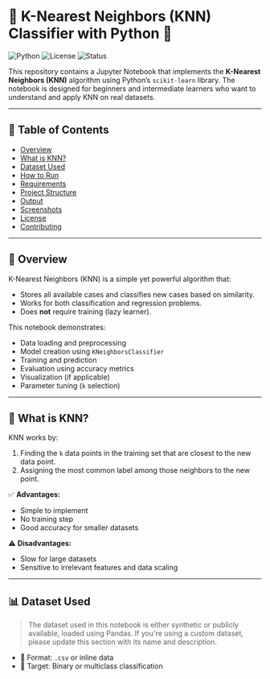 # 🧪 K-Nearest Neighbors (KNN) Classifier with Python 🐍

![Python](https://img.shields.io/badge/Python-3.8+-blue.svg)
![License](https://img.shields.io/badge/License-MIT-green.svg)
![Status](https://img.shields.io/badge/Status-Completed-brightgreen.svg)

This repository contains a Jupyter Notebook that implements the **K-Nearest Neighbors (KNN)** algorithm using Python’s `scikit-learn` library. The notebook is designed for beginners and intermediate learners who want to understand and apply KNN on real datasets.

---

## 📌 Table of Contents

- [Overview](#overview)
- [What is KNN?](#what-is-knn)
- [Dataset Used](#dataset-used)
- [How to Run](#how-to-run)
- [Requirements](#requirements)
- [Project Structure](#project-structure)
- [Output](#output)
- [Screenshots](#screenshots)
- [License](#license)
- [Contributing](#contributing)

---

## 📖 Overview

K-Nearest Neighbors (KNN) is a simple yet powerful algorithm that:
- Stores all available cases and classifies new cases based on similarity.
- Works for both classification and regression problems.
- Does **not** require training (lazy learner).

This notebook demonstrates:
- Data loading and preprocessing
- Model creation using `KNeighborsClassifier`
- Training and prediction
- Evaluation using accuracy metrics
- Visualization (if applicable)
- Parameter tuning (`k` selection)

---

## 🤖 What is KNN?

KNN works by:
1. Finding the `k` data points in the training set that are closest to the new data point.
2. Assigning the most common label among those neighbors to the new point.

✅ **Advantages:**
- Simple to implement
- No training step
- Good accuracy for smaller datasets

⚠️ **Disadvantages:**
- Slow for large datasets
- Sensitive to irrelevant features and data scaling

---

## 📊 Dataset Used

> The dataset used in this notebook is either synthetic or publicly available, loaded using Pandas. If you're using a custom dataset, please update this section with its name and description.

- 📁 Format: `.csv` or inline data
- 🎯 Target: Binary or multiclass classification

